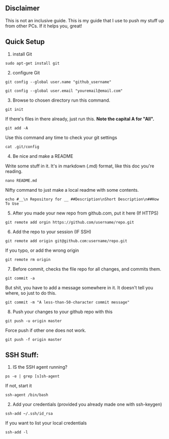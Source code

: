 ## Disclaimer
This is not an inclusive guide. This is my guide that I use to push my stuff up from other PCs. If it helps you, great!

## Quick Setup

1. install Git

```sudo apt-get install git```

2. configure Git 

```git config --global user.name "github_username"```

```git config --global user.email "youremail@email.com"```

3. Browse to chosen directory run this command.

```git init```

If there's files in there already, just run this. **Note the capital A for "All".**

```git add -A```
    
Use this command any time to check your git settings

```cat .git/config```

4. Be nice and make a README 

Write some stuff in it. It's in markdown (.md) format, like this doc you're reading. 

```nano README.md```

Nifty command to just make a local readme with some contents. 

```echo #__\n Repository for __ ##Description\nShort Description\n##How To Use```

5. After you made your new repo from github.com, put it here (If HTTPS)

```git remote add orgin https://github.com/username/repo.git```

6. Add the repo to your session (IF SSH)

```git remote add origin git@github.com:username/repo.git```

If you typo, or add the wrong origin

```git remote rm origin```

7. Before commit, checks the file repo for all changes, and commits them. 

```git commit -a```

But shit, you have to add a message somewhere in it. It doesn't tell you where, so just to do this. 

```git commit -m "A less-than-50-character commit message"```

8. Push your changes to your github repo with this

```git push -u origin master```

Force push if other one does not work.

```git push -f origin master```
    
## SSH Stuff:

1. IS the SSH agent running?

```ps -e | grep [s]sh-agent``` 

If not, start it

```ssh-agent /bin/bash```

2. Add your credentials (provided you already made one with ssh-keygen)

```ssh-add ~/.ssh/id_rsa``` 

If you want to list your local credentials

```ssh-add -l```
